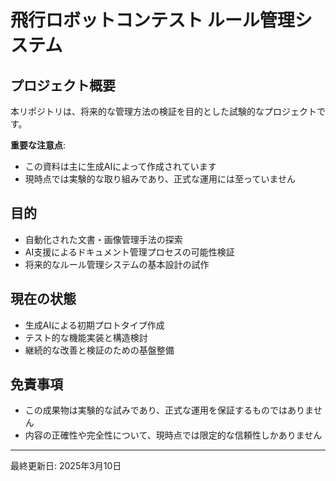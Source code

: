 # 飛行ロボットコンテスト ルール管理システム

## プロジェクト概要

本リポジトリは、将来的な管理方法の検証を目的とした試験的なプロジェクトです。

**重要な注意点**:
- この資料は主に生成AIによって作成されています
- 現時点では実験的な取り組みであり、正式な運用には至っていません

## 目的

- 自動化された文書・画像管理手法の探索
- AI支援によるドキュメント管理プロセスの可能性検証
- 将来的なルール管理システムの基本設計の試作

## 現在の状態

- 生成AIによる初期プロトタイプ作成
- テスト的な機能実装と構造検討
- 継続的な改善と検証のための基盤整備

## 免責事項

- この成果物は実験的な試みであり、正式な運用を保証するものではありません
- 内容の正確性や完全性について、現時点では限定的な信頼性しかありません

---

最終更新日: 2025年3月10日